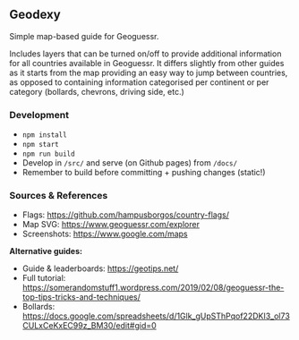 ## Geodexy

Simple map-based guide for Geoguessr.

Includes layers that can be turned on/off to provide additional information for all countries available in Geoguessr. It differs slightly from other guides as it starts from the map providing an easy way to jump between countries, as opposed to containing information categorised per continent or per category (bollards, chevrons, driving side, etc.)

### Development

* `npm install`
* `npm start`
* `npm run build`
* Develop in `/src/` and serve (on Github pages) from `/docs/`
* Remember to build before committing + pushing changes (static!)

### Sources & References

* Flags: https://github.com/hampusborgos/country-flags/
* Map SVG: https://www.geoguessr.com/explorer
* Screenshots: https://www.google.com/maps

**Alternative guides:**

* Guide & leaderboards: https://geotips.net/
* Full tutorial: https://somerandomstuff1.wordpress.com/2019/02/08/geoguessr-the-top-tips-tricks-and-techniques/
* Bollards: https://docs.google.com/spreadsheets/d/1Glk_gUpSThPqof22DKI3_ol73CULxCeKxEC99z_BM30/edit#gid=0
